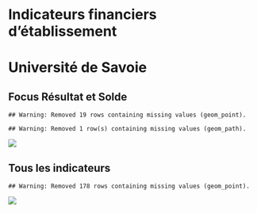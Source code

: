 Indicateurs financiers d’établissement
================

# Université de Savoie

## Focus Résultat et Solde

    ## Warning: Removed 19 rows containing missing values (geom_point).

    ## Warning: Removed 1 row(s) containing missing values (geom_path).

![](/home/julien/repo/cpesr/RFC/Finances/Etablissements/université_de_savoie_files/figure-gfm/etab.focus-1.png)<!-- -->

## Tous les indicateurs

    ## Warning: Removed 178 rows containing missing values (geom_point).

![](/home/julien/repo/cpesr/RFC/Finances/Etablissements/université_de_savoie_files/figure-gfm/etab-1.png)<!-- -->
